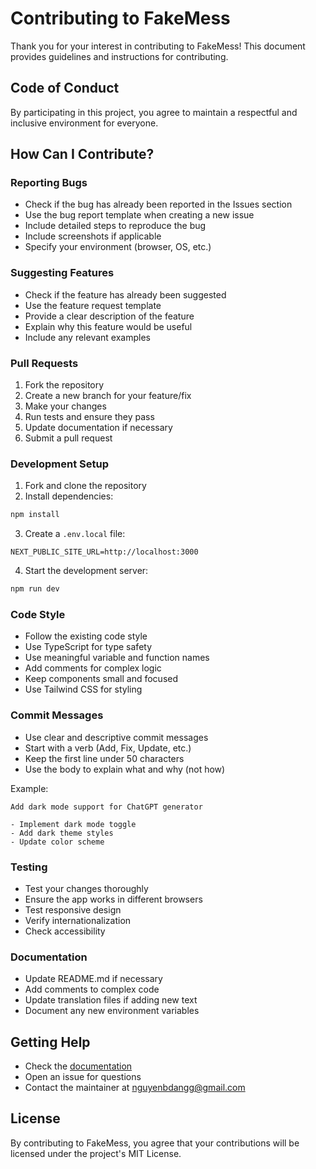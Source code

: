 # Contributing to FakeMess

Thank you for your interest in contributing to FakeMess! This document provides guidelines and instructions for contributing.

## Code of Conduct

By participating in this project, you agree to maintain a respectful and inclusive environment for everyone.

## How Can I Contribute?

### Reporting Bugs

- Check if the bug has already been reported in the Issues section
- Use the bug report template when creating a new issue
- Include detailed steps to reproduce the bug
- Include screenshots if applicable
- Specify your environment (browser, OS, etc.)

### Suggesting Features

- Check if the feature has already been suggested
- Use the feature request template
- Provide a clear description of the feature
- Explain why this feature would be useful
- Include any relevant examples

### Pull Requests

1. Fork the repository
2. Create a new branch for your feature/fix
3. Make your changes
4. Run tests and ensure they pass
5. Update documentation if necessary
6. Submit a pull request

### Development Setup

1. Fork and clone the repository
2. Install dependencies:
```bash
npm install
```

3. Create a `.env.local` file:
```env
NEXT_PUBLIC_SITE_URL=http://localhost:3000
```

4. Start the development server:
```bash
npm run dev
```

### Code Style

- Follow the existing code style
- Use TypeScript for type safety
- Use meaningful variable and function names
- Add comments for complex logic
- Keep components small and focused
- Use Tailwind CSS for styling

### Commit Messages

- Use clear and descriptive commit messages
- Start with a verb (Add, Fix, Update, etc.)
- Keep the first line under 50 characters
- Use the body to explain what and why (not how)

Example:
```
Add dark mode support for ChatGPT generator

- Implement dark mode toggle
- Add dark theme styles
- Update color scheme
```

### Testing

- Test your changes thoroughly
- Ensure the app works in different browsers
- Test responsive design
- Verify internationalization
- Check accessibility

### Documentation

- Update README.md if necessary
- Add comments to complex code
- Update translation files if adding new text
- Document any new environment variables

## Getting Help

- Check the [documentation](https://fakemess.com)
- Open an issue for questions
- Contact the maintainer at nguyenbdangg@gmail.com

## License

By contributing to FakeMess, you agree that your contributions will be licensed under the project's MIT License. 
